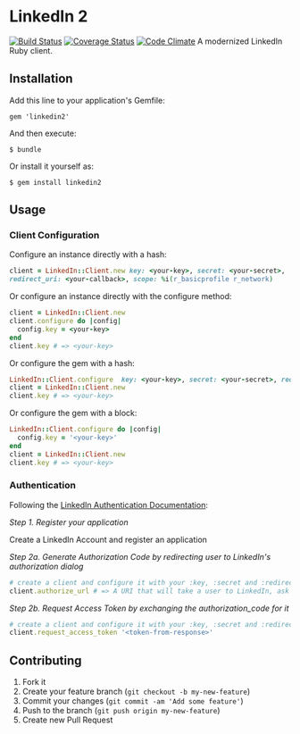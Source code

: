 # LinkedIn 2
[![Build Status](https://travis-ci.org/bobbrez/linkedin2.svg?branch=master)](https://travis-ci.org/bobbrez/linkedin2)
[![Coverage Status](https://img.shields.io/coveralls/bobbrez/linkedin2.svg)](https://coveralls.io/r/bobbrez/linkedin2)
[![Code Climate](https://codeclimate.com/github/bobbrez/linkedin2/badges/gpa.svg)](https://codeclimate.com/github/bobbrez/linkedin2)
A modernized LinkedIn Ruby client.

## Installation

Add this line to your application's Gemfile:

    gem 'linkedin2'

And then execute:

    $ bundle

Or install it yourself as:

    $ gem install linkedin2

## Usage

### Client Configuration

Configure an instance directly with a hash:

```ruby
client = LinkedIn::Client.new key: <your-key>, secret: <your-secret>,
redirect_uri: <your-callback>, scope: %i(r_basicprofile r_network)
```

Or configure an instance directly with the configure method:
```ruby
client = LinkedIn::Client.new
client.configure do |config|
  config.key = <your-key>
end
client.key # => <your-key>
```

Or configure the gem with a hash:

```ruby
LinkedIn::Client.configure  key: <your-key>, secret: <your-secret>, redirect_uri: <your-callback>
client = LinkedIn::Client.new
client.key # => <your-key>
```

Or configure the gem with a block:

```ruby
LinkedIn::Client.configure do |config|
  config.key = '<your-key>'
end
client = LinkedIn::Client.new
client.key # => <your-key>
```

### Authentication

Following the [LinkedIn Authentication Documentation](http://developer.linkedin.com/documents/authentication):

*Step 1. Register your application*

Create a LinkedIn Account and register an application

*Step 2a. Generate Authorization Code by redirecting user to LinkedIn's authorization dialog*

```ruby
# create a client and configure it with your :key, :secret and :redirect_uri. See "Client Configuration" above.
client.authorize_url # => A URI that will take a user to LinkedIn, ask them to login and redirect to the URI that you configured
```

*Step 2b. Request Access Token by exchanging the authorization_code for it*

```ruby
# create a client and configure it with your :key, :secret and :redirect_uri. See "Client Configuration" above.
client.request_access_token '<token-from-response>'
```

## Contributing

1. Fork it
2. Create your feature branch (`git checkout -b my-new-feature`)
3. Commit your changes (`git commit -am 'Add some feature'`)
4. Push to the branch (`git push origin my-new-feature`)
5. Create new Pull Request
